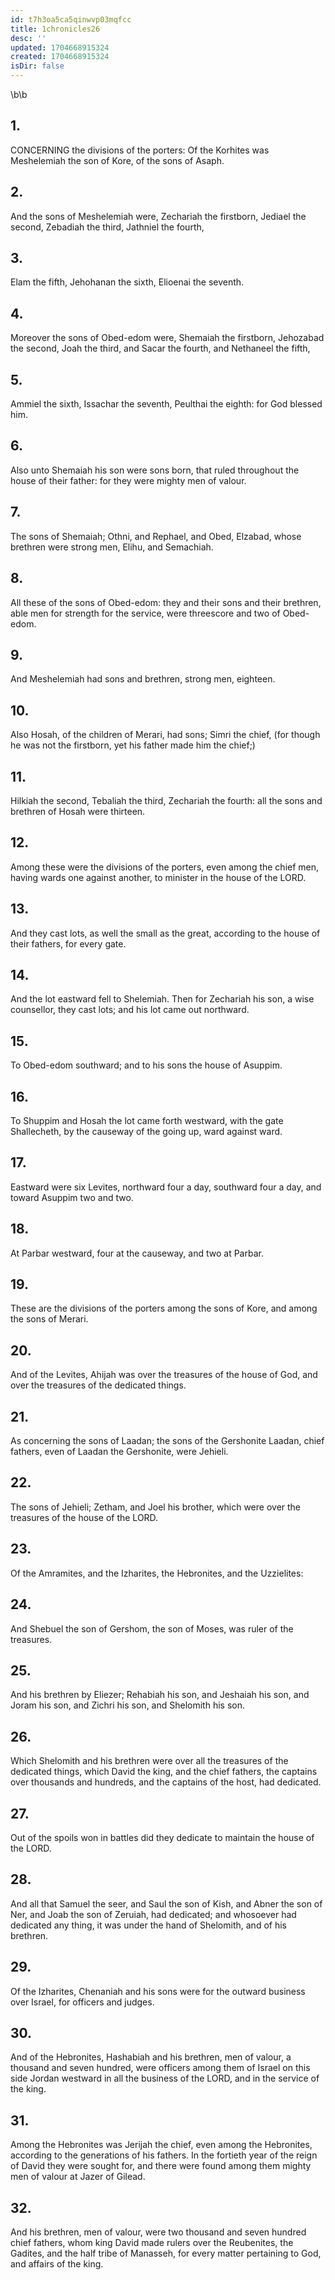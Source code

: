 ```yaml
---
id: t7h3oa5ca5qinwvp03mqfcc
title: 1chronicles26
desc: ''
updated: 1704668915324
created: 1704668915324
isDir: false
---
```

\b\b
## 1.
CONCERNING the divisions of the porters: Of the Korhites was Meshelemiah the son of Kore, of the sons of Asaph.
## 2.
And the sons of Meshelemiah were, Zechariah the firstborn, Jediael the second, Zebadiah the third, Jathniel the fourth,
## 3.
Elam the fifth, Jehohanan the sixth, Elioenai the seventh.
## 4.
Moreover the sons of Obed-edom were, Shemaiah the firstborn, Jehozabad the second, Joah the third, and Sacar the fourth, and Nethaneel the fifth,
## 5.
Ammiel the sixth, Issachar the seventh, Peulthai the eighth: for God blessed him.
## 6.
Also unto Shemaiah his son were sons born, that ruled throughout the house of their father: for they were mighty men of valour.
## 7.
The sons of Shemaiah; Othni, and Rephael, and Obed, Elzabad, whose brethren were strong men, Elihu, and Semachiah.
## 8.
All these of the sons of Obed-edom: they and their sons and their brethren, able men for strength for the service, were threescore and two of Obed-edom.
## 9.
And Meshelemiah had sons and brethren, strong men, eighteen.
## 10.
Also Hosah, of the children of Merari, had sons; Simri the chief, (for though he was not the firstborn, yet his father made him the chief;)
## 11.
Hilkiah the second, Tebaliah the third, Zechariah the fourth: all the sons and brethren of Hosah were thirteen.
## 12.
Among these were the divisions of the porters, even among the chief men, having wards one against another, to minister in the house of the LORD.
## 13.
And they cast lots, as well the small as the great, according to the house of their fathers, for every gate.
## 14.
And the lot eastward fell to Shelemiah.  Then for Zechariah his son, a wise counsellor, they cast lots; and his lot came out northward.
## 15.
To Obed-edom southward; and to his sons the house of Asuppim.
## 16.
To Shuppim and Hosah the lot came forth westward, with the gate Shallecheth, by the causeway of the going up, ward against ward.
## 17.
Eastward were six Levites, northward four a day, southward four a day, and toward Asuppim two and two.
## 18.
At Parbar westward, four at the causeway, and two at Parbar.
## 19.
These are the divisions of the porters among the sons of Kore, and among the sons of Merari.
## 20.
And of the Levites, Ahijah was over the treasures of the house of God, and over the treasures of the dedicated things.
## 21.
As concerning the sons of Laadan; the sons of the Gershonite Laadan, chief fathers, even of Laadan the Gershonite, were Jehieli.
## 22.
The sons of Jehieli; Zetham, and Joel his brother, which were over the treasures of the house of the LORD.
## 23.
Of the Amramites, and the Izharites, the Hebronites, and the Uzzielites:
## 24.
And Shebuel the son of Gershom, the son of Moses, was ruler of the treasures.
## 25.
And his brethren by Eliezer; Rehabiah his son, and Jeshaiah his son, and Joram his son, and Zichri his son, and Shelomith his son.
## 26.
Which Shelomith and his brethren were over all the treasures of the dedicated things, which David the king, and the chief fathers, the captains over thousands and hundreds, and the captains of the host, had dedicated.
## 27.
Out of the spoils won in battles did they dedicate to maintain the house of the LORD.
## 28.
And all that Samuel the seer, and Saul the son of Kish, and Abner the son of Ner, and Joab the son of Zeruiah, had dedicated; and whosoever had dedicated any thing, it was under the hand of Shelomith, and of his brethren.
## 29.
Of the Izharites, Chenaniah and his sons were for the outward business over Israel, for officers and judges.
## 30.
And of the Hebronites, Hashabiah and his brethren, men of valour, a thousand and seven hundred, were officers among them of Israel on this side Jordan westward in all the business of the LORD, and in the service of the king.
## 31.
Among the Hebronites was Jerijah the chief, even among the Hebronites, according to the generations of his fathers.  In the fortieth year of the reign of David they were sought for, and there were found among them mighty men of valour at Jazer of Gilead.
## 32.
And his brethren, men of valour, were two thousand and seven hundred chief fathers, whom king David made rulers over the Reubenites, the Gadites, and the half tribe of Manasseh, for every matter pertaining to God, and affairs of the king.
